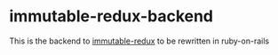 # immutable-redux-backend
This is the backend to [immutable-redux](https://github.com/kineyost/immutable-redux) to be rewritten in ruby-on-rails
